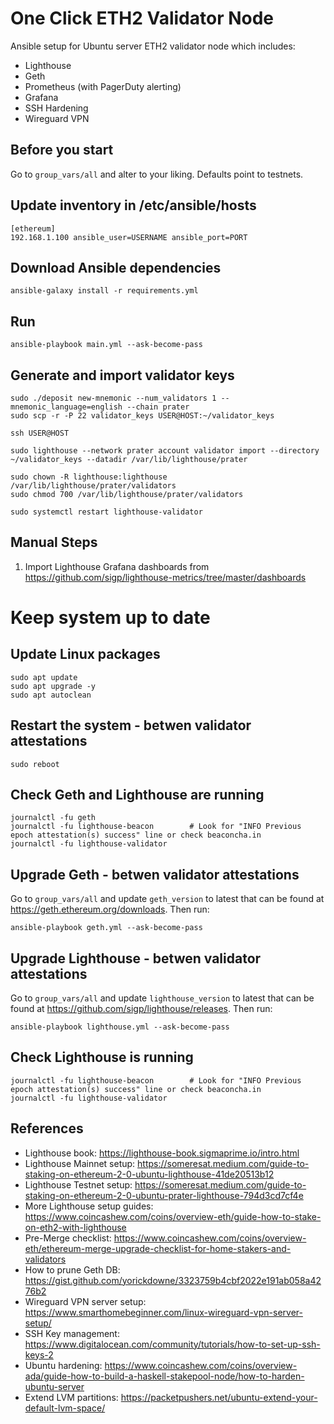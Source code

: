 # One Click ETH2 Validator Node
Ansible setup for Ubuntu server ETH2 validator node which includes:
- Lighthouse 
- Geth
- Prometheus (with PagerDuty alerting)
- Grafana
- SSH Hardening
- Wireguard VPN

## Before you start

Go to `group_vars/all` and alter to your liking. Defaults point to testnets.

## Update inventory in /etc/ansible/hosts

    [ethereum]
    192.168.1.100 ansible_user=USERNAME ansible_port=PORT

## Download Ansible dependencies

    ansible-galaxy install -r requirements.yml 

## Run 

    ansible-playbook main.yml --ask-become-pass

## Generate and import validator keys

    sudo ./deposit new-mnemonic --num_validators 1 --mnemonic_language=english --chain prater
    sudo scp -r -P 22 validator_keys USER@HOST:~/validator_keys

    ssh USER@HOST

    sudo lighthouse --network prater account validator import --directory ~/validator_keys --datadir /var/lib/lighthouse/prater

    sudo chown -R lighthouse:lighthouse /var/lib/lighthouse/prater/validators
    sudo chmod 700 /var/lib/lighthouse/prater/validators

    sudo systemctl restart lighthouse-validator

## Manual Steps

1. Import Lighthouse Grafana dashboards from https://github.com/sigp/lighthouse-metrics/tree/master/dashboards

# Keep system up to date

## Update Linux packages

    sudo apt update
    sudo apt upgrade -y
    sudo apt autoclean

## Restart the system - betwen validator attestations

    sudo reboot

## Check Geth and Lighthouse are running

    journalctl -fu geth
    journalctl -fu lighthouse-beacon        # Look for "INFO Previous epoch attestation(s) success" line or check beaconcha.in
    journalctl -fu lighthouse-validator

## Upgrade Geth - betwen validator attestations

Go to `group_vars/all` and update `geth_version` to latest that can be found at https://geth.ethereum.org/downloads. Then run:

    ansible-playbook geth.yml --ask-become-pass

## Upgrade Lighthouse - betwen validator attestations

Go to `group_vars/all` and update `lighthouse_version` to latest that can be found at https://github.com/sigp/lighthouse/releases. Then run:

    ansible-playbook lighthouse.yml --ask-become-pass

## Check Lighthouse is running

    journalctl -fu lighthouse-beacon        # Look for "INFO Previous epoch attestation(s) success" line or check beaconcha.in
    journalctl -fu lighthouse-validator

## References
- Lighthouse book: https://lighthouse-book.sigmaprime.io/intro.html
- Lighthouse Mainnet setup: https://someresat.medium.com/guide-to-staking-on-ethereum-2-0-ubuntu-lighthouse-41de20513b12
- Lighthouse Testnet setup: https://someresat.medium.com/guide-to-staking-on-ethereum-2-0-ubuntu-prater-lighthouse-794d3cd7cf4e
- More Lighthouse setup guides: https://www.coincashew.com/coins/overview-eth/guide-how-to-stake-on-eth2-with-lighthouse
- Pre-Merge checklist: https://www.coincashew.com/coins/overview-eth/ethereum-merge-upgrade-checklist-for-home-stakers-and-validators
- How to prune Geth DB: https://gist.github.com/yorickdowne/3323759b4cbf2022e191ab058a4276b2
- Wireguard VPN server setup: https://www.smarthomebeginner.com/linux-wireguard-vpn-server-setup/
- SSH Key management: https://www.digitalocean.com/community/tutorials/how-to-set-up-ssh-keys-2
- Ubuntu hardening: https://www.coincashew.com/coins/overview-ada/guide-how-to-build-a-haskell-stakepool-node/how-to-harden-ubuntu-server
- Extend LVM partitions: https://packetpushers.net/ubuntu-extend-your-default-lvm-space/
